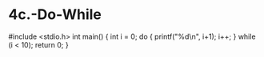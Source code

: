 # 4c.-Do-While
#include <stdio.h>
int main() 
{
 int i = 0;
 do 
{
 printf("%d\n", i+1);
 i++;
 }
 while (i < 10);
 return 0;
}
